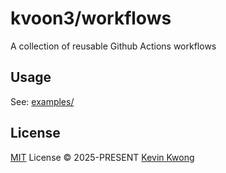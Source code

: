 # kvoon3/workflows

A collection of reusable Github Actions workflows

## Usage

See: [examples/](./examples)

## License

[MIT](./LICENSE.md) License © 2025-PRESENT [Kevin Kwong](https://github.com/kvoon3)
